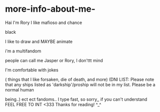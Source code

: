 # more-info-about-me-
Hai I'm Rory 
I like mafioso and chance
 
 black
 
 I  like to draw and MAYBE animate

i'm a multifandom 

people can call me Jasper or Rory, I don'ttt mind  

I'm comfortable with jokes 

 ( things that I like forsaken, die of death, and more) (DNI LIST: Please note that any ships listed as 'darkship'/proship will not be   in my list. Please be a normal human 
 
 being..) ect ect fandoms.. 
I type fast, so sorry,, if you can't understand  
FEEL FREE TO INT <333
Thanks for reading! ^_^
